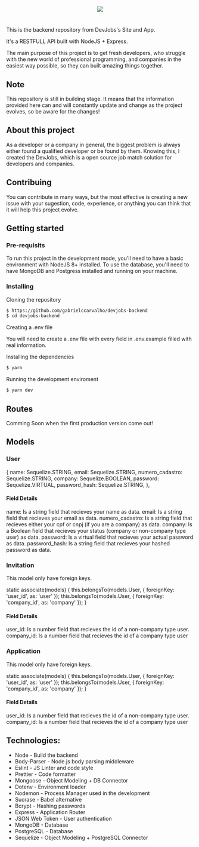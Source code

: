 <p align="center">
  <img src="https://i.imgur.com/a0rtQCN.png">
</p>

#

This is the backend repository from DevJobs's Site and App.

It's a RESTFULL API built with NodeJS + Express.

The main purpose of this project is to get fresh developers, who struggle with the new world of professional programming, and companies in the easiest way possible, so they can built amazing things together.

## Note

This repository is still in building stage. It means that the information provided here can and will constantly update and change as the project evolves, so be aware for the changes!

## About this project

As a developer or a company in general, the biggest problem is always either found a qualified developer or be found by them. Knowing this, I created the DevJobs, which is a open source job match solution for developers and companies.

## Contribuing

You can contribute in many ways, but the most effective is creating a new issue with your sugestion, code, experience, or anything you can think that it will help this project evolve.

## Getting started

### Pre-requisits

To run this project in the development mode, you'll need to have a basic environment with NodeJS 8+ installed. To use the database, you'll need to have MongoDB and Postgress installed and running on your machine.

### Installing

Cloning the repository

```bash
$ https://github.com/gabrielccarvalho/devjobs-backend
$ cd devjobs-backend
```

Creating a .env file

You will need to create a .env file with every field in .env.example filled with real information.

Installing the dependencies

```bash
$ yarn
```

Running the development enviroment

```bash
$ yarn dev
```

## Routes

Comming Soon when the first production version come out!

## Models

### User

{
name: Sequelize.STRING,
email: Sequelize.STRING,
numero_cadastro: Sequelize.STRING,
company: Sequelize.BOOLEAN,
password: Sequelize.VIRTUAL,
password_hash: Sequelize.STRING,
},

#### Field Details

name: Is a string field that recieves your name as data.
email: Is a string field that recieves your email as data.
numero_cadastro: Is a string field that recieves either your cpf or cnpj (if you are a company) as data.
company: Is a Boolean field that recieves your status (company or non-company type user) as data.
password: Is a virtual field that recieves your actual password as data.
password_hash: Is a string field that recieves your hashed password as data.

### Invitation

This model only have foreign keys.

static associate(models) {
this.belongsTo(models.User, { foreignKey: 'user_id', as: 'user' });
this.belongsTo(models.User, { foreignKey: 'company_id', as: 'company' });
}

#### Field Details

user_id: Is a number field that recieves the id of a non-company type user.
company_id: Is a number field that recieves the id of a company type user

### Application

This model only have foreign keys.

static associate(models) {
this.belongsTo(models.User, { foreignKey: 'user_id', as: 'user' });
this.belongsTo(models.User, { foreignKey: 'company_id', as: 'company' });
}

#### Field Details

user_id: Is a number field that recieves the id of a non-company type user.
company_id: Is a number field that recieves the id of a company type user

## Technologies:

- Node - Build the backend
- Body-Parser - Node.js body parsing middleware
- Eslint - JS Linter and code style
- Prettier - Code formatter
- Mongoose - Object Modeling + DB Connector
- Dotenv - Environment loader
- Nodemon - Process Manager used in the development
- Sucrase - Babel alternative
- Bcrypt - Hashing passwords
- Express - Application Router
- JSON Web Token - User authentication
- MongoDB - Database
- PostgreSQL - Database
- Sequelize - Object Modeling + PostgreSQL Connector
